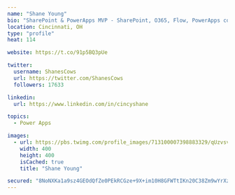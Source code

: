 ```yaml
---
name: "Shane Young"
bio: "SharePoint & PowerApps MVP - SharePoint, O365, Flow, PowerApps consulting? @PowerApps911 | Pure Snark? You found it."
location: Cincinnati, OH
type: "profile"
heat: 114

website: https://t.co/91p5BQ3pUe

twitter:
  username: ShanesCows
  url: https://twitter.com/ShanesCows
  followers: 17633

linkedin:
  url: https://www.linkedin.com/in/cincyshane

topics:
  - Power Apps

images:
  - url: https://pbs.twimg.com/profile_images/713100007398883329/qUzvsvQ3_400x400.jpg
    width: 400
    height: 400
    isCached: true
    title: "Shane Young"

secured: "8NoNXKa1a9sz4GEOdQfZe0PEkRCGze+9X+im10H8GFWTtIKn20C38Zm9wYrXzGFXaVwix23frJPF2knw7pU79Tj20TiUzkNKLbWt/j9CnNxCLkr/1sGHc3HjDTlt6d5PKntN1AFOr3VpwJXsolOmnXmOQFVMqEEiycK45jrysK/PD70g/czluphomlJsiPSexAgFZlXrDqUNqfIFmTj3VU4TGng9TuSPWe3adQ2AiGPOCS/zmz0XE7G2FIHyv0NydbXWGpX5p72HZzBRY4ySvoYVe+9brfmZ9tOdehq0Co4qCFePgTFCFKAliIxlSxMGRK5mmL9bWsCYG+CSAAMvHa4TfAvx4cSBAXPLX2vdnRetKS9BFYNqgNgX7SiUZ3GRBuEt/S9pYMKEC3J4e0VSWORIDx+Ez28/l6pK7IG23Dw=;seUMJ4Mp1xybNhtzOwNK6Q=="
---
```


